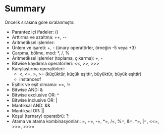 # Summary

Öncelik sırasına göre sıralanmıştır.

- Parantez içi ifadeler: ()
- Arttırma ve azaltma: ++, --
- Aritmetiksel işlemler:
- Ünlem ve işareti: +, - (ünary operatörler, örneğin -5 veya +3)
- Çarpma, bölme, mod: *, /, %
- Aritmetiksel işlemler (toplama, çıkarma): +, -
- Bitwise kaydırma operatörleri: <<, >>, >>>
- Karşılaştırma operatörleri:
    * <, <=, >, >= (küçüktür, küçük eşittir, büyüktür, büyük eşittir)
    * instanceof
- Eşitlik ve eşit olmama: ==, !=
- Bitwise AND: &
- Bitwise exclusive OR: ^
- Bitwise inclusive OR: |
- Mantıksal AND: &&
- Mantıksal OR: ||
- Koşul (ternary) operatörü: ?:
- Atama ve atama kombinasyonları: =, +=, -=, *=, /=, %=, &=, ^=, |=, <<=, >>=, >>>=